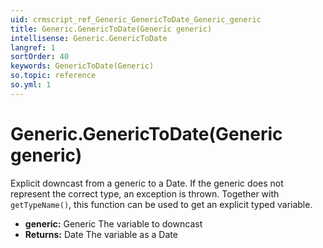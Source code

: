 ```yaml
---
uid: crmscript_ref_Generic_GenericToDate_Generic_generic
title: Generic.GenericToDate(Generic generic)
intellisense: Generic.GenericToDate
langref: 1
sortOrder: 40
keywords: GenericToDate(Generic)
so.topic: reference
so.yml: 1
---
```


# Generic.GenericToDate(Generic generic)

Explicit downcast from a generic to a Date. If the generic does not represent the correct type, an exception is thrown. Together with `getTypeName()`, this function can be used to get an explicit typed variable.

* **generic:** Generic The variable to downcast
* **Returns:** Date The variable as a Date
